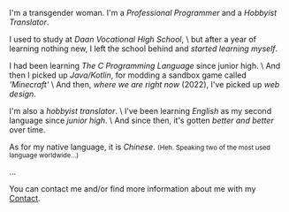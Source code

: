I'm a transgender woman. I'm a *Professional Programmer* and a *Hobbyist Translator*.

I used to study at *Daan Vocational High School*, \\
but after a year of learning nothing new, I left the school behind and *started learning myself*.


I had been learning *The C Programming Language* since junior high. \\
And then I picked up *Java/Kotlin*, for modding a sandbox game called *'Minecraft'* \\
And then, *where we are right now* (2022), I've picked up *web design*.


I'm also a *hobbyist translator*. \\
I've been learning *English* as my second language since *junior high*. \\
And since then, it's gotten *better and better* over time.

As for my native language, it is *Chinese*. <small>(Heh. Speaking two of the most used language worldwide...)</small>

...

You can contact me and/or find more information about me with my <a href="/contact">Contact</a>.
